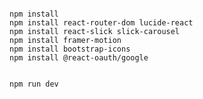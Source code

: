 <pre><code>
npm install
npm install react-router-dom lucide-react
npm install react-slick slick-carousel
npm install framer-motion
npm install bootstrap-icons
npm install @react-oauth/google


npm run dev
</code></pre>
